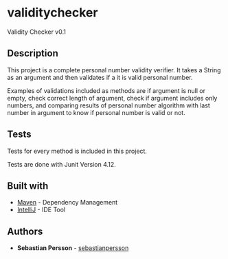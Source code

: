 # validitychecker
Validity Checker v0.1

## Description
This project is a complete personal number validity verifier.
It takes a String as an argument and then validates if a it is valid personal number.

Examples of validations included as methods are if argument is null or empty, check correct length of argument,
check if argument includes only numbers, and comparing results of personal number algorithm with last number in argument
to know if personal number is valid or not.

## Tests

Tests for every method is included in this project.

Tests are done with Junit Version 4.12.

## Built with
* [Maven](https://maven.apache.org/) - Dependency Management
* [IntelliJ](https://www.jetbrains.com/idea/) - IDE Tool

## Authors 
* **Sebastian Persson** - [sebastianpersson](https://github.com/sebastianpersson)
